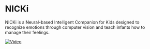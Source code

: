 # NICKi
NICKi is a Neural-based Intelligent Companion for Kids designed to recognize emotions through computer vision and teach infants how to manage their feelings.

[![Video](https://img.youtube.com/vi/RjvyA265Jjw/maxresdefault.jpg)](https://www.youtube.com/watch?v=RjvyA265Jjw)
